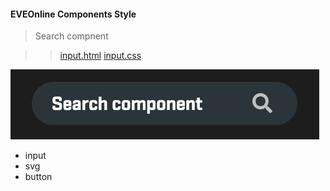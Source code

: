 #### EVEOnline Components Style

> Search compnent

> > [input.html](./search/input.html) [input.css](./search/input.css)

![search](./search/search.png)

- input
- svg
- button
